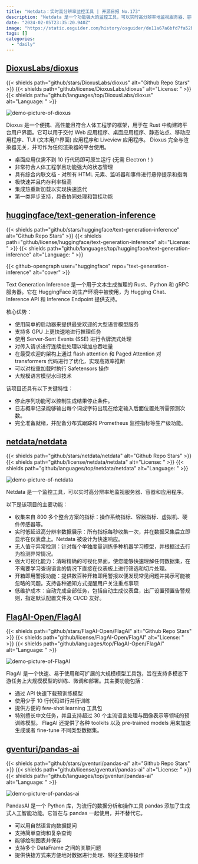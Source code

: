 ```yaml
---
title: "Netdata：实时高分辨率监控工具 | 开源日报 No.173"
description: "Netdata 是一个功能强大的监控工具，可以实时高分辨率地监视服务器、容器和应用程序。它可以收集来自 800 多个整合方案的指标，包括操作系统指标、容器指标、虚拟机和硬件传感器等。Netdata 具有实时低延迟高分辨率的数据展示功能，可以每秒收集一次指标，并立即显示在仪表盘上。它还具有无人值守的异常检测功能，可以根据过去的行为检测异常情况。Netdata 还具有强大的可视化能力，可以清晰精确地展示数据，无需学习查询语言。此外，它还提供了数百种开箱即用的警报功能，可以发现常见问题并提醒用户关注。Netdata 还具有低维护成本，可以自动完成任务，包括自动生成仪表盘、设置预置警报规则等。"
date: "2024-02-05T23:35:20.940Z"
image: "https://static.osguider.com/history/osguider/de11a67a6bfd7fa52be7b58fb5ff03ba.png"
tags: []
categories:
  - "daily"
---
```


## [DioxusLabs/dioxus](https://github.com/DioxusLabs/dioxus)

{{< shields path="github/stars/DioxusLabs/dioxus" alt="Github Repo Stars" >}} {{< shields path="github/license/DioxusLabs/dioxus" alt="License: " >}} {{< shields path="github/languages/top/DioxusLabs/dioxus" alt="Language: " >}}

![demo-picture-of-dioxus](https://static.osguider.com/history/2023/827fe32f33249983e4ecf6182d4dd0f9.png)

Dioxus 是一个便携、高性能且符合人体工程学的框架，用于在 Rust 中构建跨平台用户界面。它可以用于交付 Web 应用程序、桌面应用程序、静态站点、移动应用程序、TUI (文本用户界面) 应用程序和 Liveview 应用程序。 Dioxus 完全与渲染器无关，并可作为任何渲染器的平台使用。

- 桌面应用仅需不到 10 行代码即可原生运行 (无需 Electron！)
- 非常符合人体工程学且功能强大的状态管理
- 具有综合内联文档 - 对所有 HTML 元素、监听器和事件进行悬停提示和指南
- 极快速并且内存利率极高
- 集成热重新加载以实现快速迭代
- 第一类异步支持，具备协同处理和暂挂功能
  
## [huggingface/text-generation-inference](https://github.com/huggingface/text-generation-inference)

{{< shields path="github/stars/huggingface/text-generation-inference" alt="Github Repo Stars" >}} {{< shields path="github/license/huggingface/text-generation-inference" alt="License: " >}} {{< shields path="github/languages/top/huggingface/text-generation-inference" alt="Language: " >}}

{{< github-opengraph user="huggingface" repo="text-generation-inference" alt="cover" >}}

Text Generation Inference 是一个用于文本生成推理的 Rust、Python 和 gRPC 服务器。它在 HuggingFace 的生产环境中被使用，为 Hugging Chat、Inference API 和 Inference Endpoint 提供支持。

核心优势：

- 使用简单的启动器来提供最受欢迎的大型语言模型服务
- 支持多 GPU 上更快速地进行推理任务
- 使用 Server-Sent Events (SSE) 进行令牌流式处理
- 对传入请求进行连续批处理以增加总吞吐量
- 在最受欢迎的架构上通过 flash attention 和 Paged Attention 对 transformers 代码进行了优化，实现高效率推断
- 可以对权重加载时执行 Safetensors 操作
- 大规模语言模型水印技术
  
该项目还具有以下关键特性：

- 停止序列功能可以控制生成结果停止条件。
- 日志概率记录能够输出每个词或字符出现在给定输入后面位置处所需预测次数。
- 完全准备就绪，并配备分布式跟踪和 Prometheus 监控指标等生产级功能。
  
## [netdata/netdata](https://github.com/netdata/netdata)

{{< shields path="github/stars/netdata/netdata" alt="Github Repo Stars" >}} {{< shields path="github/license/netdata/netdata" alt="License: " >}} {{< shields path="github/languages/top/netdata/netdata" alt="Language: " >}}

![demo-picture-of-netdata](https://static.osguider.com/history/2023/c13e8da906da96374e8e9a23998e55c8.png)

Netdata 是一个监控工具，可以实时高分辨率地监视服务器、容器和应用程序。

以下是该项目的主要功能：

- 收集来自 800 多个整合方案的指标：操作系统指标、容器指标、虚拟机、硬件传感器等。
- 实时低延迟高分辨率数据展示：所有指标每秒收集一次，并在数据采集后立即显示在仪表盘上。Netdata 被设计为快速响应。
- 无人值守异常检测：针对每个单独度量训练多种机器学习模型，并根据过去行为检测异常情况。
- 强大可视化能力：清晰精确的可视化界面，使您能够快速理解任何数据集，在不需要学习查询语言的情况下直接在仪表板上进行筛选和切片处理。
- 开箱即用警报功能：提供数百种开箱即用警报以便发现常见问题并揭示可能被忽略的问题。支持各种通知方式提醒用户关注重点事项
- 低维护成本：自动完成全部任务，包括自动生成仪表盘，出厂设置预置告警规则，指定默认配置文件及 CI/CD 友好。
  
## [FlagAI-Open/FlagAI](https://github.com/FlagAI-Open/FlagAI)

{{< shields path="github/stars/FlagAI-Open/FlagAI" alt="Github Repo Stars" >}} {{< shields path="github/license/FlagAI-Open/FlagAI" alt="License: " >}} {{< shields path="github/languages/top/FlagAI-Open/FlagAI" alt="Language: " >}}

![demo-picture-of-FlagAI](https://static.osguider.com/history/osguider/d62045cec740d366009d0bbbac90dc10.png)

FlagAI 是一个快速、易于使用和可扩展的大规模模型工具包，旨在支持多模态下游任务上大规模模型的训练、微调和部署。其主要功能包括：

- 通过 API 快速下载预训练模型
- 使用少于 10 行代码进行并行训练
- 提供方便的 few-shot learning 工具包
- 特别擅长中文任务，并且支持超过 30 个主流语言处理与图像表示等领域的预训练模型。
FlagAI 还提供了各种 toolkits 以及 pre-trained models 用来加速生成或者 fine-tune 不同类型数据集。
  
## [gventuri/pandas-ai](https://github.com/gventuri/pandas-ai)

{{< shields path="github/stars/gventuri/pandas-ai" alt="Github Repo Stars" >}} {{< shields path="github/license/gventuri/pandas-ai" alt="License: " >}} {{< shields path="github/languages/top/gventuri/pandas-ai" alt="Language: " >}}

![demo-picture-of-pandas-ai](https://static.osguider.com/history/osguider/71294e54473e3797005243a26f634031.png)

PandasAI 是一个 Python 库，为流行的数据分析和操作工具 pandas 添加了生成式人工智能功能。它旨在与 pandas 一起使用，并不替代它。

- 可以用自然语言向数据提问
- 支持简单查询和复杂查询
- 能够绘制图表并保存
- 支持多个 DataFrame 之间的关联问题
- 提供快捷方式来方便地对数据进行处理、特征生成等操作
  

